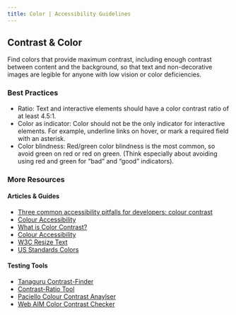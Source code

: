 ```yaml
---
title: Color | Accessibility Guidelines
---
```

<h2 class ='page-title'>Contrast &amp; Color</h2>

Find colors that provide maximum contrast, including enough contrast between content and the background, so that text and non-decorative images are legible for anyone with low vision or color deficiencies.

### Best Practices
* <span class="text-bold">Ratio</span>: Text and interactive elements should have a color contrast ratio of at least 4.5:1.
* <span class="text-bold">Color as indicator</span>: Color should not be the only indicator for interactive elements. For example, underline links on hover, or mark a required field with an asterisk.
* <span class="text-bold">Color blindness</span>: Red/green color blindness is the most common, so avoid green on red or red on green. (Think especially about avoiding using red and green for “bad” and “good” indicators).


### More Resources
#### Articles &amp; Guides
* <a href="http://simplyaccessible.com/article/pitfalls-colour-contrast/">Three common accessibility pitfalls for developers: colour contrast</a>
* <a href="https://24ways.org/2012/colour-accessibility/">Colour Accessibility</a>
* <a href='http://a11yproject.com/posts/what-is-color-contrast'>What is Color Contrast?</a>
* <a href='https://24ways.org/2012/colour-accessibility/'>Colour Accessibility</a>
* <a href='https://www.w3.org/TR/UNDERSTANDING-WCAG20/visual-audio-contrast-scale.html'>W3C Resize Text</a>
* <a href='https://standards.usa.gov/visual-style/#colors'>US Standards Colors</a>

#### Testing Tools
* <a href='http://contrast-finder.tanaguru.com/'>Tanaguru Contrast-Finder</a>
* <a href='http://leaverou.github.io/contrast-ratio/'>Contrast-Ratio Tool</a>
* <a href='https://www.paciellogroup.com/resources/contrastanalyser/'>Paciello Colour Contrast Anaylser</a>
* <a href='http://webaim.org/resources/contrastchecker/'>Web AIM Color Contrast Checker</a>